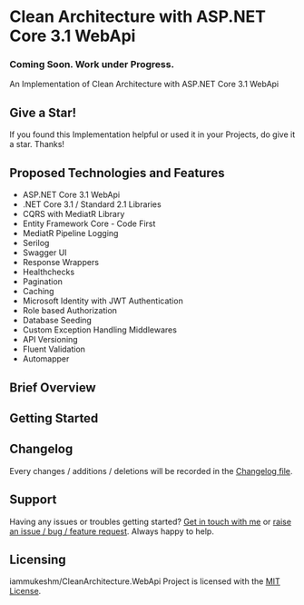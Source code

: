 # Clean Architecture with ASP.NET Core 3.1 WebApi
### Coming Soon. Work under Progress.
An Implementation of Clean Architecture with ASP.NET Core 3.1 WebApi

## Give a Star!
If you found this Implementation helpful or used it in your Projects, do give it a star. Thanks!

## Proposed Technologies and Features
- ASP.NET Core 3.1 WebApi
- .NET Core 3.1 / Standard 2.1 Libraries
- CQRS with MediatR Library
- Entity Framework Core - Code First
- MediatR Pipeline Logging
- Serilog
- Swagger UI
- Response Wrappers
- Healthchecks
- Pagination
- Caching
- Microsoft Identity with JWT Authentication
- Role based Authorization
- Database Seeding
- Custom Exception Handling Middlewares
- API Versioning
- Fluent Validation
- Automapper

## Brief Overview

## Getting Started

## Changelog
Every changes / additions / deletions will be recorded in the [Changelog file](https://github.com/iammukeshm/CleanArchitecture.WebApi/blob/master/CHANGELOG.md).

## Support
Having any issues or troubles getting started? [Get in touch with me](https://www.codewithmukesh.com/contact) or [raise an issue / bug / feature request](https://github.com/iammukeshm/CleanArchitecture.WebApi/issues/new/choose). Always happy to help.

## Licensing
iammukeshm/CleanArchitecture.WebApi Project is licensed with the [MIT License](https://github.com/iammukeshm/CleanArchitecture.WebApi/blob/master/LICENSE).
